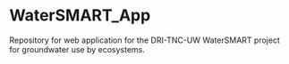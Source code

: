 # WaterSMART_App
 Repository for web application for the DRI-TNC-UW WaterSMART project for groundwater use by ecosystems.
